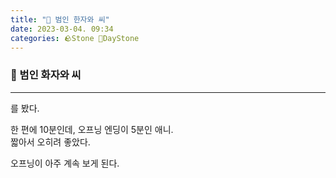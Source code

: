 ```yaml
---
title: "🌱 범인 한자와 씨"
date: 2023-03-04. 09:34
categories: 🪨Stone 🌱DayStone
---
```


### 🗿 범인 화자와 씨

---

를 봤다.  

한 편에 10분인데, 오프닝 엔딩이 5분인 애니.  
짧아서 오히려 좋았다.  

오프닝이 아주 계속 보게 된다.  
